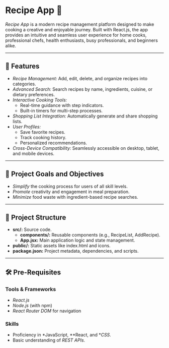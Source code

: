 # Recipe App 🍳

*Recipe App* is a modern recipe management platform designed to make cooking a creative and enjoyable journey. Built with React.js, the app provides an intuitive and seamless user experience for home cooks, professional chefs, health enthusiasts, busy professionals, and beginners alike.

---

## 🌟 Features

- *Recipe Management:* Add, edit, delete, and organize recipes into categories.
- *Advanced Search:* Search recipes by name, ingredients, cuisine, or dietary preferences.
- *Interactive Cooking Tools:*
  - Real-time guidance with step indicators.
  - Built-in timers for multi-step processes.
- *Shopping List Integration:* Automatically generate and share shopping lists.
- *User Profiles:*
  - Save favorite recipes.
  - Track cooking history.
  - Personalized recommendations.
- *Cross-Device Compatibility:* Seamlessly accessible on desktop, tablet, and mobile devices.

---

## 🎯 Project Goals and Objectives

- *Simplify* the cooking process for users of all skill levels.
- *Promote* creativity and engagement in meal preparation.
- *Minimize* food waste with ingredient-based recipe searches.

---

## 📁 Project Structure

- **src/:** Source code.
  - **components/:** Reusable components (e.g., RecipeList, AddRecipe).
  - **App.jsx:** Main application logic and state management.
- **public/:** Static assets like index.html and icons.
- **package.json:** Project metadata, dependencies, and scripts.

---

## 🛠 Pre-Requisites

### Tools & Frameworks
- *React.js*
- *Node.js* (with npm)
- *React Router DOM* for navigation

### Skills
- Proficiency in *JavaScript, **React, and **CSS*.
- Basic understanding of *REST APIs*.
